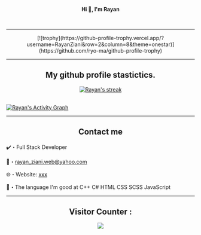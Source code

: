<p align='center'>
  <b>Hi 👋, I'm Rayan</b><br>
</p>

<p align="center"><br>
  <a href="https://github.com/RayanZiani">
     </a>
</p>


--- 
<p align="center">
[![trophy](https://github-profile-trophy.vercel.app/?username=RayanZiani&row=2&column=8&theme=onestar)](https://github.com/ryo-ma/github-profile-trophy)
</p>

--- 

<h2 align="center">My github profile stastictics.</h2>

<p align="center">
    <a href="https://github.com/RayanZiani">
        <img title="RayanZiani stats" alt="Rayan's streak" src="https://github-readme-streak-stats.herokuapp.com/?user=RayanZiani&theme=dark&hide_border=true&stroke=f53b3b"/>
    </a>
</p><br>
<a href="https://github.com/RayanZiani"><img alt="Rayan's Activity Graph" src="https://activity-graph.herokuapp.com/graph?username=RayanZiani&bg_color=RRRRRR&color=eca15b&line=eca15b&point=FFFFFF&hide_border=true" /></a>


--- 

<h2 align="center">Contact me</h2>

✔️・Full Stack Developer

📩・rayan_ziani.web@yahoo.com

🌐・Website: [xxx](xxx)

📮・The language I'm good at C++  C#  HTML  CSS  SCSS JavaScript





---  

<h2 align="center">Visitor Counter :</h2>

<p align="center"> 
  <img src="https://profile-counter.glitch.me/RayanZiani/count.svg" />
</p>
